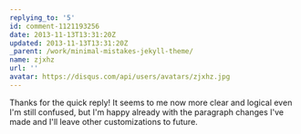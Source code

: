 ```yaml
---
replying_to: '5'
id: comment-1121193256
date: 2013-11-13T13:31:20Z
updated: 2013-11-13T13:31:20Z
_parent: /work/minimal-mistakes-jekyll-theme/
name: zjxhz
url: ''
avatar: https://disqus.com/api/users/avatars/zjxhz.jpg
---
```


Thanks for the quick reply! It seems to me now more clear and logical even I'm
still confused, but I'm happy already with the paragraph changes I've made and
I'll leave other customizations to future.
